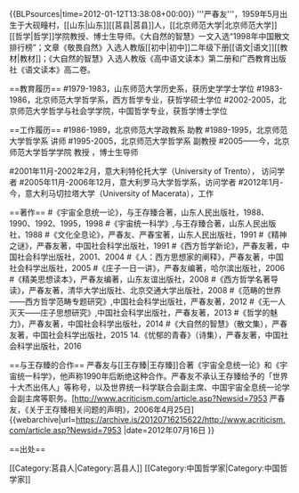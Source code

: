 {{BLPsources|time=2012-01-12T13:38:08+00:00}}
'''严春友'''，1959年5月出生于大砚疃村，[[山东|山东]][[莒县|莒县]]人，[[北京师范大学|北京师范大学]][[哲学|哲学]]学院教授、博士生导师。《大自然的智慧》一文入选“1998年中国散文排行榜”；文章《敬畏自然》入选人教版[[初中|初中]]二年级下册[[语文|语文]][[教材|教材]]；《大自然的智慧》入选人教版《高中语文读本》第二册和广西教育出版社《语文读本》高二卷。

==教育履历==
#1979-1983，山东师范大学历史系，获历史学学士学位
#1983-1986，北京师范大学哲学系，西方哲学专业，获哲学硕士学位
#2002-2005，北京师范大学哲学与社会学学院，中国哲学专业，获哲学博士学位

==工作履历==
#1986-1989，北京师范大学政教系 助教
#1989-1995，北京师范大学哲学系 讲师
#1995-2005，北京师范大学哲学系 副教授
#2005——今，北京师范大学哲学学院 教授 ，博士生导师

#2001年11月-2002年2月，意大利特伦托大学（University of Trento）， 访问学者
#2005年11月-2006年12月，意大利罗马大学哲学系，访问学者
#2012年1月-今，意大利马切拉塔大学（University of Macerata），工作

==著作==
#《宇宙全息统一论》，与王存臻合著，山东人民出版社，1988、1990、1992、1995，1998
#《宇宙统一科学》,与王存臻合著，山东人民出版社，1988
#《文化全息论》，严春友、严春宝著，山东人民出版社，1991
#《精神之谜》，严春友著，中国社会科学出版社，1991
#《西方哲学新论》，严春友著，中国社会科学出版社，2001、2004
#《人：西方思想家的阐释》，严春友著，中国社会科学出版社，2005
#《庄子一日一讲》，严春友编著，哈尔滨出版社，2006
#《精美思想读本》，严春友编著，山东友谊出版社，2008
#《西方哲学名著导读》，严春友著，清华大学出版社、北京交通大学出版社，2008
#《范畴的世界——西方哲学范畴专题研究》,中国社会科学出版社，严春友著，2012
#《无一人灭天——庄子思想研究》,中国社会科学出版社，严春友著，2013
#《哲学的魅力》，严春友著，中国社会科学出版社，2014
#《大自然的智慧》（散文集），严春友著，中国社会科学出版社，2015
14.《忧郁的青春》（诗集），严春友著，中国社会科学出版社，2016

==与王存臻的合作==
严春友与[[王存臻|王存臻]]合著《宇宙全息统一论》和《宇宙统一科学》，他声称1990年后断绝这种合作。严春友不承认王存臻给予的「世界十大杰出伟人」等称号，以及世界统一科学联合会副主席、中国宇宙全息统一论学会副主席等职务。<ref>[http://www.acriticism.com/article.asp?Newsid=7953 严春友，《关于王存臻相关问题的声明》，2006年4月25日] {{webarchive|url=https://archive.is/20120716215622/http://www.acriticism.com/article.asp?Newsid=7953 |date=2012年07月16日 }} </ref>

==出处==
<references />

[[Category:莒县人|Category:莒县人]]
[[Category:中国哲学家|Category:中国哲学家]]